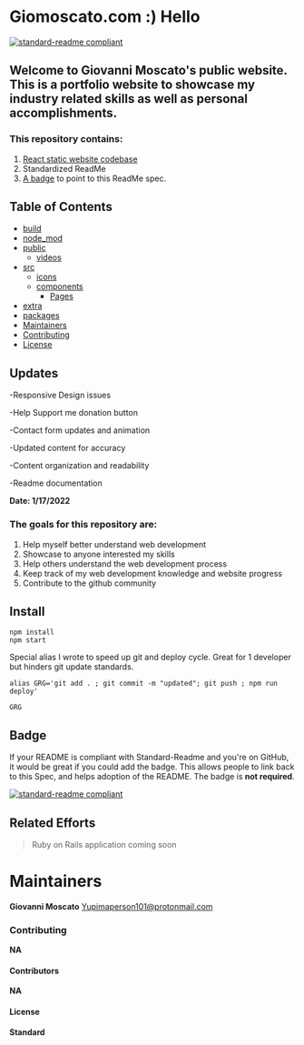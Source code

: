 # Giomoscato.com :) Hello 

[![standard-readme compliant](https://img.shields.io/badge/readme%20style-standard-brightgreen.svg?style=flat-square)](https://github.com/RichardLitt/standard-readme)




## Welcome to Giovanni Moscato's public website. This is a portfolio website to showcase my industry related skills as well as personal accomplishments. 

### This repository contains:

1. [React static website codebase](spec.md) 
2. Standardized ReadMe
3. [A badge](#badge) to point to this ReadMe spec.


## Table of Contents

- [build](#build)
- [node_mod](#node_mod)
- [public](#public)
	- [videos](#videos)
- [src](#src)
	- [icons](#icons)
	- [components](#components)
		- [Pages](#Pages)
- [extra](#extra)
- [packages](#packages)
- [Maintainers](#maintainers)
- [Contributing](#contributing)
- [License](#license)

## Updates


-Responsive Design issues

-Help Support me donation button

-Contact form updates and animation

-Updated content for accuracy

-Content organization and readability

-Readme documentation

**Date: 1/17/2022**



### The goals for this repository are:

1. Help myself better understand web development
2. Showcase to anyone interested my skills
3. Help others understand the web development process
4. Keep track of my web development knowledge and website progress
5. Contribute to the github community

## Install
	npm install
	npm start

Special alias I wrote to speed up git and deploy cycle. Great for 1 developer but hinders git update standards.

	alias GRG='git add . ; git commit -m "updated"; git push ; npm run deploy'

	GRG



## Badge

If your README is compliant with Standard-Readme and you're on GitHub, it would be great if you could add the badge. This allows people to link back to this Spec, and helps adoption of the README. The badge is **not required**.

[![standard-readme compliant](https://img.shields.io/badge/readme%20style-standard-brightgreen.svg?style=flat-square)](https://github.com/RichardLitt/standard-readme)




## Related Efforts
> Ruby on Rails application coming soon


# Maintainers
**Giovanni Moscato**
[Yupimaperson101@protonmail.com](Yupimaperson101@protonmail.com)

### Contributing
**NA**


#### Contributors
**NA**



#### License
**Standard**
